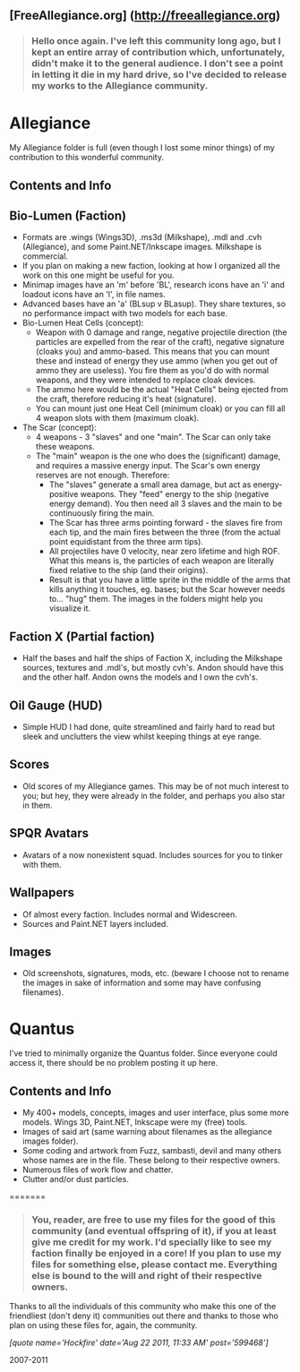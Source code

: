 [FreeAllegiance.org] (http://freeallegiance.org)
--------------------

> ### Hello once again. I've left this community long ago, but I kept an entire array of contribution which, unfortunately, didn't make it to the general audience. I don't see a point in letting it die in my hard drive, so I've decided to release my works to the Allegiance community.

Allegiance
==========

My Allegiance folder is full (even though I lost some minor things) of my contribution to this wonderful community. 

Contents and Info
-----------------

Bio-Lumen (Faction)
-------------------
* Formats are .wings (Wings3D), .ms3d (Milkshape), .mdl and .cvh (Allegiance), and some Paint.NET/Inkscape images. Milkshape is commercial.
* If you plan on making a new faction, looking at how I organized all the work on this one might be useful for you.
* Minimap images have an 'm' before 'BL', research icons have an 'i' and loadout icons have an 'l', in file names.
* Advanced bases have an 'a' (BLsup v BLasup). They share textures, so no performance impact with two models for each base.
* Bio-Lumen Heat Cells (concept):
	* Weapon with 0 damage and range, negative projectile direction (the particles are expelled from the rear of the craft), negative signature (cloaks you) and ammo-based. This means that you can mount these and instead of energy they use ammo (when you get out of ammo they are useless). You fire them as you'd do with normal weapons, and they were intended to replace cloak devices.  
	* The ammo here would be the actual "Heat Cells" being ejected from the craft, therefore reducing it's heat (signature).
	* You can mount just one Heat Cell (minimum cloak) or you can fill all 4 weapon slots with them (maximum cloak).
* The Scar (concept):
    * 4 weapons - 3 "slaves" and one "main". The Scar can only take these weapons.
    * The "main" weapon is the one who does the (significant) damage, and requires a massive energy input. The Scar's own energy reserves are not enough. Therefore:
		* The "slaves" generate a small area damage, but act as energy-positive weapons. They "feed" energy to the ship (negative energy demand). You then need all 3 slaves and the main to be continuously firing the main.
        * The Scar has three arms pointing forward - the slaves fire from each tip, and the main fires between the three (from the actual point equidistant from the three arm tips).
		* All projectiles have 0 velocity, near zero lifetime and high ROF. What this means is, the particles of each weapon are literally fixed relative to the ship (and their origins).
		* Result is that you have a little sprite in the middle of the arms that kills anything it touches, eg. bases; but the Scar however needs to... "hug" them. The images in the folders might help you visualize it.

Faction X (Partial faction)
---------------------------
* Half the bases and half the ships of Faction X, including the Milkshape sources, textures and .mdl's, but mostly cvh's. Andon should have this and the other half. Andon owns the models and I own the cvh's.

Oil Gauge (HUD)
---------------
* Simple HUD I had done, quite streamlined and fairly hard to read but sleek and unclutters the view whilst keeping things at eye range.

Scores
------
* Old scores of my Allegiance games. This may be of not much interest to you; but hey, they were already in the folder, and perhaps you also star in them.

SPQR Avatars
------------
* Avatars of a now nonexistent squad. Includes sources for you to tinker with them.

Wallpapers
----------
* Of almost every faction. Includes normal and Widescreen.
* Sources and Paint.NET layers included.

Images
----------
* Old screenshots, signatures, mods, etc. (beware I choose not to rename the images in sake of information and some may have confusing filenames).


Quantus
=======

I've tried to minimally organize the Quantus folder. Since everyone could access it, there should be no problem posting it up here. 

Contents and Info
----------------- 

* My 400+ models, concepts, images and user interface, plus some more models. Wings 3D, Paint.NET, Inkscape were my (free) tools.
* Images of said art (same warning about filenames as the allegiance images folder).
* Some coding and artwork from Fuzz, sambasti, devil and many others whose names are in the file. These belong to their respective owners.
* Numerous files of work flow and chatter.
* Clutter and/or dust particles.

=======
> ### You, reader, are free to use my files for the good of this community (and eventual offspring of it), if you at least give me credit for my work. I'd specially like to see my faction finally be enjoyed in a core! If you plan to use my files for something else, please contact me. Everything else is bound to the will and right of their respective owners.

Thanks to all the individuals of this community who make this one of the friendliest (don't deny it) communities out there and thanks to those who plan on using these files for, again, the community.

*[quote name='Hockfire' date='Aug 22 2011, 11:33 AM' post='599468']*

2007-2011

